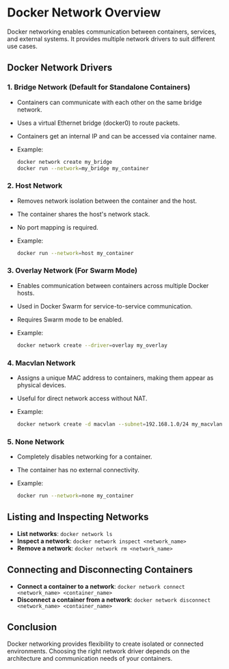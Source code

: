 # Docker Network Overview

Docker networking enables communication between containers, services, and external systems. It provides multiple network drivers to suit different use cases.

## Docker Network Drivers

### 1. **Bridge Network** (Default for Standalone Containers)

- Containers can communicate with each other on the same bridge network.
- Uses a virtual Ethernet bridge (docker0) to route packets.
- Containers get an internal IP and can be accessed via container name.
- Example:

  ```sh
  docker network create my_bridge
  docker run --network=my_bridge my_container
  ```

### 2. **Host Network**

- Removes network isolation between the container and the host.
- The container shares the host's network stack.
- No port mapping is required.
- Example:

  ```sh
  docker run --network=host my_container
  ```

### 3. **Overlay Network** (For Swarm Mode)

- Enables communication between containers across multiple Docker hosts.
- Used in Docker Swarm for service-to-service communication.
- Requires Swarm mode to be enabled.
- Example:

  ```sh
  docker network create --driver=overlay my_overlay
  ```

### 4. **Macvlan Network**

- Assigns a unique MAC address to containers, making them appear as physical devices.
- Useful for direct network access without NAT.
- Example:

  ```sh
  docker network create -d macvlan --subnet=192.168.1.0/24 my_macvlan
  ```

### 5. **None Network**

- Completely disables networking for a container.
- The container has no external connectivity.
- Example:

  ```sh
  docker run --network=none my_container
  ```

## Listing and Inspecting Networks

- **List networks**: `docker network ls`
- **Inspect a network**: `docker network inspect <network_name>`
- **Remove a network**: `docker network rm <network_name>`

## Connecting and Disconnecting Containers

- **Connect a container to a network**: `docker network connect <network_name> <container_name>`
- **Disconnect a container from a network**: `docker network disconnect <network_name> <container_name>`

## Conclusion

Docker networking provides flexibility to create isolated or connected environments. Choosing the right network driver depends on the architecture and communication needs of your containers.
